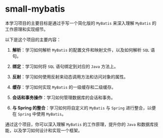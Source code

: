 # small-mybatis

本学习项目的主要目标是通过手写一个简化版的 `MyBatis` 来深入理解 `MyBatis` 的工作原理和实现细节。

以下是这个项目的主要内容：

1. **解析**：学习如何解析 `MyBatis` 的配置文件和映射文件，以及如何解析 `SQL` 语句。

2. **绑定**：学习如何将 `SQL` 语句绑定到对应的 `Java` 方法上。

3. **反射**：学习如何使用反射来动态调用方法和访问对象的属性。

4. **缓存**：学习如何实现 `MyBatis` 的一级缓存和二级缓存。

5. **会话和事务操作**：学习如何管理数据库的会话和事务。

6. **与 Spring 的整合**：学习如何将自定义的 `MyBatis` 与 `Spring` 进行整合，以便在 `Spring` 中使用 `MyBatis`。

通过这个项目，你可以深入理解 `MyBatis` 的工作原理，提升你的 `Java` 和数据库技能，以及学习如何设计和实现一个框架。
